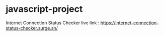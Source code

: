 # javascript-project

Internet Connection Status Checker live link : 
https://internet-connection-status-checker.surge.sh/